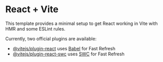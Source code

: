 # React + Vite

This template provides a minimal setup to get React working in Vite with HMR and some ESLint rules.

Currently, two official plugins are available:

- [@vitejs/plugin-react](https://github.com/vitejs/vite-plugin-react/blob/main/packages/plugin-react/README.md) uses [Babel](https://babeljs.io/) for Fast Refresh
- [@vitejs/plugin-react-swc](https://github.com/vitejs/vite-plugin-react-swc) uses [SWC](https://swc.rs/) for Fast Refresh


<!-- 
step 1: install dependency initially
npm i 
--legacy-peer-deps 
@react-three/fiber 
@react-three/drei 
maath 
react-tilt 
react-vertical-timeline-component 
@emailjs/browser 
framer-motion 
react-router-dom
-->

